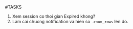 #TASKS

1. Xem session co thoi gian Expired khong?
2. Lam cai chuong notification va hien so `->num_rows` len do.